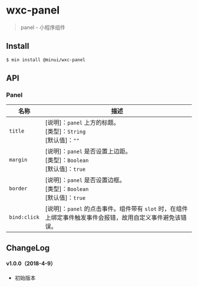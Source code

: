 # wxc-panel

> panel - 小程序组件

## Install

``` bash
$ min install @minui/wxc-panel
```


## API

### Panel

| 名称                  | 描述                         |
|----------------------|------------------------------|
|`title`               | [说明]：`panel` 上方的标题。<br>[类型]：`String`<br>[默认值]：`""` <br>|
|`margin`              | [说明]：`panel` 是否设置上边距。<br>[类型]：`Boolean`<br>[默认值]：`true` <br>|
|`border`              | [说明]：`panel` 是否设置边框。<br>[类型]：`Boolean`<br>[默认值]：`true` <br>|
|`bind:click`          | [说明]：`panel` 的点击事件。组件带有 `slot` 时，在组件上绑定事件触发事件会报错，故用自定义事件避免该错误。|

## ChangeLog

#### v1.0.0（2018-4-9）

- 初始版本
